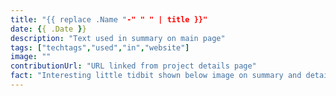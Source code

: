 ```yaml
---
title: "{{ replace .Name "-" " " | title }}"
date: {{ .Date }}
description: "Text used in summary on main page"
tags: ["techtags","used","in","website"]
image: ""
contributionUrl: "URL linked from project details page"
fact: "Interesting little tidbit shown below image on summary and detail page"
---
```

